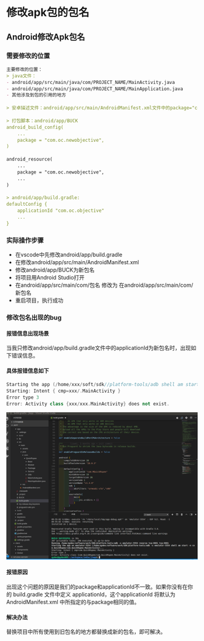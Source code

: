 # 修改apk包的包名

## Android修改Apk包名

### 需要修改的位置

```md
主要修改的位置：
> java文件：
- android/app/src/main/java/com/PROJECT_NAME/MainActivity.java
- android/app/src/main/java/com/PROJECT_NAME/MainApplication.java
- 其他涉及到包的引用的地方

> 安卓描述文件：android/app/src/main/AndroidManifest.xml文件中的package="com.oc.newobjective"

> 打包脚本：android/app/BUCK
android_build_config(
    ...
    package = "com.oc.newobjective",
)

android_resource(
    ...
    package = "com.oc.newobjective",
    ...
)

> android/app/build.gradle:
defaultConfig {
    applicationId "com.oc.objective"
    ...
}

```

### 实际操作步骤

- 在vscode中先修改android/app/build.gradle
- 在修改android/app/src/main/AndroidManifest.xml
- 修改android/app/BUCK为新包名
- 将项目用Android Studio打开
- 在android/app/src/main/com/包名 修改为 在android/app/src/main/com/新包名
- 重启项目，执行成功

### 修改包名出现的bug

#### 报错信息出现场景

当我只修改android/app/build.gradle文件中的applicationId为新包名时，出现如下错误信息。

#### 具体报错信息如下

```c++
Starting the app (/home/xxx/soft/sdk//platform-tools/adb shell am start -n xxx/.MainActivity)…
Starting: Intent { cmp=xxx/.MainActivity }
Error type 3
Error: Activity class {xxx/xxx.MainActivity} does not exist.
```

![错误提示](./Images/改包名bug_type-3.png)

#### 报错原因

出现这个问题的原因是我们的package和applicationId不一致。如果你没有在你的 build.gradle 文件中定义 applicationId，这个applicationId 将默认为 AndroidManifest.xml 中所指定的与package相同的值。

#### 解决办法

替换项目中所有使用到旧包名的地方都替换成新的包名，即可解决。




